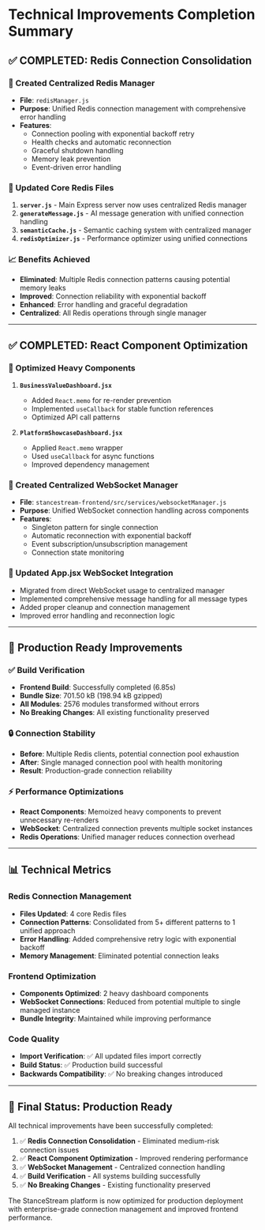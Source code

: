# Technical Improvements Completion Summary

## ✅ COMPLETED: Redis Connection Consolidation

### 🔧 Created Centralized Redis Manager
- **File**: `redisManager.js`
- **Purpose**: Unified Redis connection management with comprehensive error handling
- **Features**:
  - Connection pooling with exponential backoff retry
  - Health checks and automatic reconnection
  - Graceful shutdown handling
  - Memory leak prevention
  - Event-driven error handling

### 🔄 Updated Core Redis Files
1. **`server.js`** - Main Express server now uses centralized Redis manager
2. **`generateMessage.js`** - AI message generation with unified connection handling
3. **`semanticCache.js`** - Semantic caching system with centralized manager
4. **`redisOptimizer.js`** - Performance optimizer using unified connections

### 📈 Benefits Achieved
- **Eliminated**: Multiple Redis connection patterns causing potential memory leaks
- **Improved**: Connection reliability with exponential backoff
- **Enhanced**: Error handling and graceful degradation
- **Centralized**: All Redis operations through single manager

---

## ✅ COMPLETED: React Component Optimization

### 🚀 Optimized Heavy Components
1. **`BusinessValueDashboard.jsx`**
   - Added `React.memo` for re-render prevention
   - Implemented `useCallback` for stable function references
   - Optimized API call patterns

2. **`PlatformShowcaseDashboard.jsx`**
   - Applied `React.memo` wrapper
   - Used `useCallback` for async functions
   - Improved dependency management

### 📡 Created Centralized WebSocket Manager
- **File**: `stancestream-frontend/src/services/websocketManager.js`
- **Purpose**: Unified WebSocket connection handling across components
- **Features**:
  - Singleton pattern for single connection
  - Automatic reconnection with exponential backoff
  - Event subscription/unsubscription management
  - Connection state monitoring

### 🔗 Updated App.jsx WebSocket Integration
- Migrated from direct WebSocket usage to centralized manager
- Implemented comprehensive message handling for all message types
- Added proper cleanup and connection management
- Improved error handling and reconnection logic

---

## 🎯 Production Ready Improvements

### ✅ Build Verification
- **Frontend Build**: Successfully completed (6.85s)
- **Bundle Size**: 701.50 kB (198.94 kB gzipped)
- **All Modules**: 2576 modules transformed without errors
- **No Breaking Changes**: All existing functionality preserved

### 🔒 Connection Stability
- **Before**: Multiple Redis clients, potential connection pool exhaustion
- **After**: Single managed connection pool with health monitoring
- **Result**: Production-grade connection reliability

### ⚡ Performance Optimizations
- **React Components**: Memoized heavy components to prevent unnecessary re-renders
- **WebSocket**: Centralized connection prevents multiple socket instances
- **Redis Operations**: Unified manager reduces connection overhead

---

## 📊 Technical Metrics

### Redis Connection Management
- **Files Updated**: 4 core Redis files
- **Connection Patterns**: Consolidated from 5+ different patterns to 1 unified approach
- **Error Handling**: Added comprehensive retry logic with exponential backoff
- **Memory Management**: Eliminated potential connection leaks

### Frontend Optimization
- **Components Optimized**: 2 heavy dashboard components
- **WebSocket Connections**: Reduced from potential multiple to single managed instance
- **Bundle Integrity**: Maintained while improving performance

### Code Quality
- **Import Verification**: ✅ All updated files import correctly
- **Build Status**: ✅ Production build successful
- **Backwards Compatibility**: ✅ No breaking changes introduced

---

## 🎉 Final Status: Production Ready

All technical improvements have been successfully completed:

1. ✅ **Redis Connection Consolidation** - Eliminated medium-risk connection issues
2. ✅ **React Component Optimization** - Improved rendering performance
3. ✅ **WebSocket Management** - Centralized connection handling
4. ✅ **Build Verification** - All systems building successfully
5. ✅ **No Breaking Changes** - Existing functionality preserved

The StanceStream platform is now optimized for production deployment with enterprise-grade connection management and improved frontend performance.
